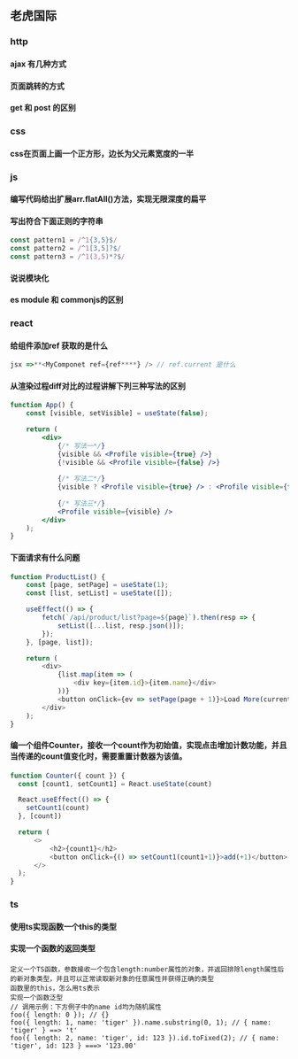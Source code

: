 ## 老虎国际

### http

#### ajax 有几种方式

#### 页面跳转的方式

#### get 和 post 的区别

### css

#### css在页面上画一个正方形，边长为父元素宽度的一半

### js

#### 编写代码给出扩展arr.flatAll()方法，实现无限深度的扁平

#### 写出符合下面正则的字符串

```js
const pattern1 = /^1{3,5}$/
const pattern2 = /^1[3,5]?$/
const pattern3 = /^1(3,5)*?$/
```

#### 说说模块化

#### es module 和 commonjs的区别

### react

#### 给组件添加ref 获取的是什么

```js
jsx =>**<MyComponet ref={ref****} /> // ref.current 是什么
```

#### 从渲染过程diff对比的过程讲解下列三种写法的区别

```jsx
function App() {
    const [visible, setVisible] = useState(false);

    return (
        <div>
            {/* 写法一*/}
            {visible && <Profile visible={true} />}
            {!visible && <Profile visible={false} />}
            
            {/* 写法二*/}
            {visible ? <Profile visible={true} /> : <Profile visible={false} />}
            
            {/* 写法三*/}
            <Profile visible={visible} />
        </div>
    );
}
```

#### 下面请求有什么问题

```js
function ProductList() {
    const [page, setPage] = useState(1);
    const [list, setList] = useState([]);

    useEffect(() => {
        fetch(`/api/product/list?page=${page}`).then(resp => {
            setList([...list, resp.json()]);
        });
    }, [page, list]);

    return (
        <div>
            {list.map(item => (
                <div key={item.id}>{item.name}</div>
            ))}
            <button onClick={ev => setPage(page + 1)}>Load More(current page {page})</button>
        </div>
    );
}
```

#### 编一个组件Counter，接收一个count作为初始值，实现点击增加计数功能，并且当传递的count值变化时，需要重置计数器为该值。

```js
function Counter({ count }) {
  const [count1, setCount1] = React.useState(count)

  React.useEffect(() => {
    setCount1(count)
  }, [count])

  return (
      <>
          <h2>{count1}</h2>
          <button onClick={() => setCount1(count1+1)}>add(+1)</button>
      </>
  );
}
```

### ts

#### 使用ts实现函数一个this的类型

#### 实现一个函数的返回类型

```
定义一个TS函数，参数接收一个包含length:number属性的对象，并返回排除length属性后的新对象类型，并且可以正常读取新对象的任意属性并获得正确的类型
函数里的this，怎么用ts表示
实现一个函数泛型
// 调用示例：下方例子中的name id均为随机属性
foo({ length: 0 }); // {}
foo({ length: 1, name: 'tiger' }).name.substring(0, 1); // { name: 'tiger' } ==> 't'
foo({ length: 2, name: 'tiger', id: 123 }).id.toFixed(2); // { name: 'tiger', id: 123 } ===> '123.00'
```



